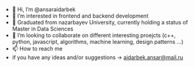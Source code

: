 - 👋 Hi, I’m @ansaraidarbek
- 👀 I’m interested in frontend and backend development
- 🌱 Graduated from nazarbayev University, currently holding a status of Master in Data Sciences
- 💞️ I’m looking to collaborate on different interesting proejcts  (c++, python, javascript, algorithms, machine learning, design patterns ...) 
- 📫 How to reach me 
- if you have any ideas and/or suggestions -> aidarbek.ansar@mail.ru

<!---
ansaraidarbek/ansaraidarbek is a ✨ special ✨ repository because its `README.md` (this file) appears on your GitHub profile.
You can click the Preview link to take a look at your changes.
--->
